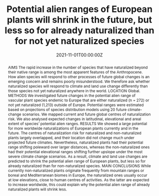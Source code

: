 ---
title: "Potential alien ranges of European plants will shrink in the future, but less so for already naturalized than for not yet naturalized species"
authors:
- Robin Pouteau
- Idoia Biurrun
- Caroline Brunel
- Milan Chytrý
- Wayne Dawson
- Franz Essl
- Trevor Fristoe
- Rense Haveman
- Carsten Hobohm
- Florian Jansen
- Holger Kreft
- Jonathan Lenoir
- Bernd Lenzner
- Carsten Meyer
- Jesper Erenskjold Moeslund
- Jan Pergl
- Petr Pyšek
- Jens‐Christian Svenning
- Wilfried Thuiller
- Patrick Weigelt
- Thomas Wohlgemuth
- admin
- Mark Van Kleunen

date: "2021-11-01T00:00:00Z"

# Publication type.
# Legend: 0 = Uncategorized; 1 = Conference paper; 2 = Journal article;
# 3 = Preprint / Working Paper; 4 = Report; 5 = Book; 6 = Book section;
# 7 = Thesis; 8 = Patent
publication_types: ["2"]

# Publication name and optional abbreviated publication name.
publication: "**Diversity and Distributions** 27: 2063-2076."
publication_short: ""

abstract: AIMS The rapid increase in the number of species that have naturalized beyond their native range is among the most apparent features of the Anthropocene. How alien species will respond to other processes of future global changes is an emerging concern and remains poorly misunderstood. We therefore ask whether naturalized species will respond to climate and land use change differently than those species not yet naturalized anywhere in the world. LOCATION Global. METHODS We investigated future changes in the potential alien range of vascular plant species endemic to Europe that are either naturalized (n = 272) or not yet naturalized (1,213) outside of Europe. Potential ranges were estimated based on projections of species distribution models using 20 future climate-change scenarios. We mapped current and future global centres of naturalization risk. We also analysed expected changes in latitudinal, elevational and areal extent of species’ potential alien ranges. RESULTS We showed a large potential for more worldwide naturalizations of European plants currently and in the future. The centres of naturalization risk for naturalized and non-naturalized plants largely overlapped, and their location did not change much under projected future climates. Nevertheless, naturalized plants had their potential range shifting poleward over larger distances, whereas the non-naturalized ones had their potential elevational ranges shifting further upslope under the most severe climate change scenarios. As a result, climate and land use changes are predicted to shrink the potential alien range of European plants, but less so for already naturalized than for non-naturalized species. MAIN CONCLUSIONS While currently non-naturalized plants originate frequently from mountain ranges or boreal and Mediterranean biomes in Europe, the naturalized ones usually occur at low elevations, close to human centres of activities. As the latter are expected to increase worldwide, this could explain why the potential alien range of already naturalized plants will shrink less.

tags:
- Biological Invasions
featured: false

# links:
# - name: ""
#   url: ""
url_pdf: 'https://github.com/qiang-yang-ecology/papers/blob/main/Diversity%20and%20Distributions%20-%202021%20-%20Pouteau.pdf'
url_code: ''
url_dataset: ''
url_poster: ''
url_project: ''
url_slides: ''
url_source: ''
url_video: ''

---